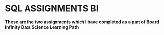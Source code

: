 # SQL ASSIGNMENTS BI 


**These are the two assignments which I have completed as a part of Board Infinity Data Science Learning Path**
